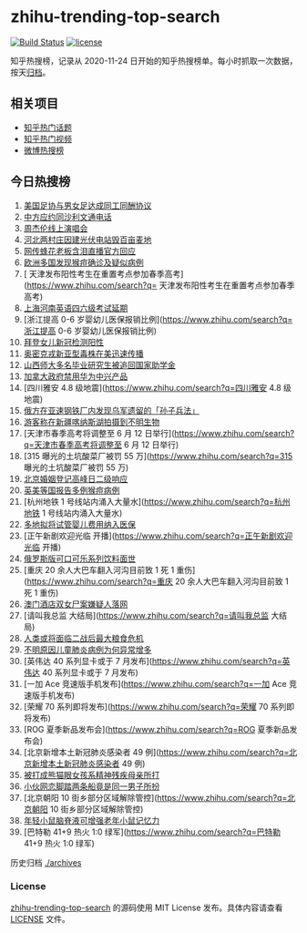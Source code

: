 # zhihu-trending-top-search

[![Build Status](https://github.com/justjavac/zhihu-trending-top-search/workflows/ci/badge.svg?branch=main)](https://github.com/justjavac/zhihu-trending-top-search/actions)
[![license](https://img.shields.io/github/license/justjavac/zhihu-trending-top-search)](https://github.com/justjavac/zhihu-trending-top-search/blob/main/LICENSE)

知乎热搜榜，记录从 2020-11-24 日开始的知乎热搜榜单。每小时抓取一次数据，按天[归档](./archives)。

## 相关项目

- [知乎热门话题](https://github.com/justjavac/zhihu-trending-hot-questions)
- [知乎热门视频](https://github.com/justjavac/zhihu-trending-hot-video)
- [微博热搜榜](https://github.com/justjavac/weibo-trending-hot-search)

## 今日热搜榜

<!-- BEGIN -->
<!-- 最后更新时间 Fri May 20 2022 23:12:10 GMT+0800 (China Standard Time) -->

1. [美国足协与男女足达成同工同酬协议](https://www.zhihu.com/search?q=美国足协与男女足达成同工同酬协议)
1. [中方应约同沙利文通电话](https://www.zhihu.com/search?q=中方应约同沙利文通电话)
1. [周杰伦线上演唱会](https://www.zhihu.com/search?q=周杰伦线上演唱会)
1. [河北两村庄因建光伏电站毁百亩麦地](https://www.zhihu.com/search?q=河北两村庄因建光伏电站毁百亩麦地)
1. [网传蜂花老板含泪直播官方回应](https://www.zhihu.com/search?q=网传蜂花老板含泪直播官方回应)
1. [欧洲多国发现猴痘确诊及疑似病例](https://www.zhihu.com/search?q=欧洲多国发现猴痘确诊及疑似病例)
1. [ 天津发布阳性考生在重置考点参加春季高考](https://www.zhihu.com/search?q= 天津发布阳性考生在重置考点参加春季高考)
1. [上海河南英语四六级考试延期](https://www.zhihu.com/search?q=上海河南英语四六级考试延期)
1. [浙江提高 0-6 岁婴幼儿医保报销比例](https://www.zhihu.com/search?q=浙江提高 0-6 岁婴幼儿医保报销比例)
1. [拜登女儿新冠检测阳性](https://www.zhihu.com/search?q=拜登女儿新冠检测阳性)
1. [奥密克戎新亚型毒株在美迅速传播](https://www.zhihu.com/search?q=奥密克戎新亚型毒株在美迅速传播)
1. [山西师大多名毕业研究生被追回国家助学金](https://www.zhihu.com/search?q=山西师大多名毕业研究生被追回国家助学金)
1. [加拿大政府禁用华为中兴产品](https://www.zhihu.com/search?q=加拿大政府禁用华为中兴产品)
1. [四川雅安 4.8 级地震](https://www.zhihu.com/search?q=四川雅安 4.8 级地震)
1. [俄方在亚速钢铁厂内发现乌军遗留的「孙子兵法」](https://www.zhihu.com/search?q=俄方在亚速钢铁厂内发现乌军遗留的「孙子兵法」)
1. [游客称在新疆喀纳斯湖拍摄到不明生物](https://www.zhihu.com/search?q=游客称在新疆喀纳斯湖拍摄到不明生物)
1. [天津市春季高考将调整至 6 月 12 日举行](https://www.zhihu.com/search?q=天津市春季高考将调整至 6 月 12
   日举行)
1. [315 曝光的土坑酸菜厂被罚 55 万](https://www.zhihu.com/search?q=315 曝光的土坑酸菜厂被罚 55 万)
1. [北京婚姻登记高峰日二级响应](https://www.zhihu.com/search?q=北京婚姻登记高峰日二级响应)
1. [英美等国报告多例猴痘病例](https://www.zhihu.com/search?q=英美等国报告多例猴痘病例)
1. [杭州地铁 1 号线站内涌入大量水](https://www.zhihu.com/search?q=杭州地铁 1 号线站内涌入大量水)
1. [多地拟将试管婴儿费用纳入医保](https://www.zhihu.com/search?q=多地拟将试管婴儿费用纳入医保)
1. [正午新剧欢迎光临 开播](https://www.zhihu.com/search?q=正午新剧欢迎光临 开播)
1. [俄罗斯版可口可乐系列饮料面世](https://www.zhihu.com/search?q=俄罗斯版可口可乐系列饮料面世)
1. [重庆 20 余人大巴车翻入河沟目前致 1 死 1 重伤](https://www.zhihu.com/search?q=重庆 20
   余人大巴车翻入河沟目前致 1 死 1 重伤)
1. [澳门酒店双女尸案嫌疑人落网](https://www.zhihu.com/search?q=澳门酒店双女尸案嫌疑人落网)
1. [请叫我总监 大结局](https://www.zhihu.com/search?q=请叫我总监 大结局)
1. [人类或将面临二战后最大粮食危机](https://www.zhihu.com/search?q=人类或将面临二战后最大粮食危机)
1. [不明原因儿童肺炎病例为何异常增多](https://www.zhihu.com/search?q=不明原因儿童肺炎病例为何异常增多)
1. [英伟达 40 系列显卡或于 7 月发布](https://www.zhihu.com/search?q=英伟达 40 系列显卡或于 7 月发布)
1. [一加 Ace 竞速版手机发布](https://www.zhihu.com/search?q=一加 Ace 竞速版手机发布)
1. [荣耀 70 系列即将发布](https://www.zhihu.com/search?q=荣耀 70 系列即将发布)
1. [ROG 夏季新品发布会](https://www.zhihu.com/search?q=ROG 夏季新品发布会)
1. [北京新增本土新冠肺炎感染者 49 例](https://www.zhihu.com/search?q=北京新增本土新冠肺炎感染者 49 例)
1. [被打成熊猫眼女孩系精神残疾母亲所打](https://www.zhihu.com/search?q=被打成熊猫眼女孩系精神残疾母亲所打)
1. [小伙网恋脚踏两条船竟是同一男子所扮](https://www.zhihu.com/search?q=小伙网恋脚踏两条船竟是同一男子所扮)
1. [北京朝阳 10 街乡部分区域解除管控](https://www.zhihu.com/search?q=北京朝阳 10 街乡部分区域解除管控)
1. [年轻小鼠脑脊液可增强老年小鼠记忆力](https://www.zhihu.com/search?q=年轻小鼠脑脊液可增强老年小鼠记忆力)
1. [巴特勒 41+9 热火 1:0 绿军](https://www.zhihu.com/search?q=巴特勒 41+9 热火 1:0 绿军)

<!-- END -->

历史归档 [./archives](./archives)

### License

[zhihu-trending-top-search](https://github.com/justjavac/zhihu-trending-top-search)
的源码使用 MIT License 发布。具体内容请查看 [LICENSE](./LICENSE) 文件。
